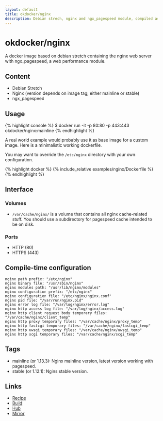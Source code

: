 ```yaml
---
layout: default
title: okdocker/nginx
description: Debian strech, nginx and ngx_pagespeed module, compiled as a .deb in a separate container and installed in a clean debian.
---
```


# okdocker/nginx

A docker image based on debian stretch containing the nginx web server with ngx_pagespeed, a web
performance module.

## Content

* Debian Stretch
* Nginx (version depends on image tag, either mainline or stable)
* ngx_pagespeed

## Usage

{% highlight console %}
$ docker run -it -p 80:80 -p 443:443 okdocker/nginx:mainline
{% endhighlight %}

A real world example would probably use it as base image for a custom image. Here is a minimalistic working dockerfile.

You may want to override the `/etc/nginx` directory with your own configuration.

{% highlight docker %}
{% include_relative examples/nginx/Dockerfile %}
{% endhighlight %}

## Interface

### Volumes

* `/var/cache/nginx/` is a volume that contains all nginx cache-related stuff. You should use a subdirectory for pagespeed cache intended to be on disk.

### Ports

* HTTP (80)
* HTTPS (443)

## Compile-time configuration

``` 
nginx path prefix: "/etc/nginx"
nginx binary file: "/usr/sbin/nginx"
nginx modules path: "/usr/lib/nginx/modules"
nginx configuration prefix: "/etc/nginx"
nginx configuration file: "/etc/nginx/nginx.conf"
nginx pid file: "/var/run/nginx.pid"
nginx error log file: "/var/log/nginx/error.log"
nginx http access log file: "/var/log/nginx/access.log"
nginx http client request body temporary files: "/var/cache/nginx/client_temp"
nginx http proxy temporary files: "/var/cache/nginx/proxy_temp"
nginx http fastcgi temporary files: "/var/cache/nginx/fastcgi_temp"
nginx http uwsgi temporary files: "/var/cache/nginx/uwsgi_temp"
nginx http scgi temporary files: "/var/cache/nginx/scgi_temp"
```

## Tags

* mainline (or 1.13.3): Nginx mainline version, latest version working with pagespeed.
* stable (or 1.12.1): Ngins stable version.

## Links

* [Recipe](https://github.com/okdocker/nginx)
* [Build](https://travis-ci.org/okdocker/nginx)
* [Hub](https://hub.docker.com/r/okdocker/nginx/)
* [Mirror](https://quay.io/repository/okdocker/nginx?tab=tags)



